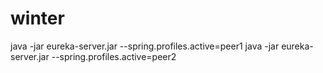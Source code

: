 # winter

java -jar eureka-server.jar --spring.profiles.active=peer1
java -jar eureka-server.jar --spring.profiles.active=peer2